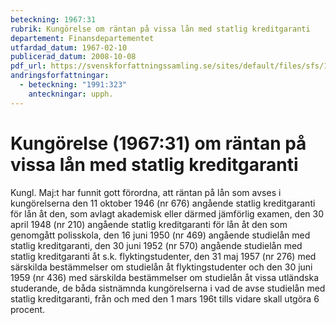 ```yaml
---
beteckning: 1967:31
rubrik: Kungörelse om räntan på vissa lån med statlig kreditgaranti
departement: Finansdepartementet
utfardad_datum: 1967-02-10
publicerad_datum: 2008-10-08
pdf_url: https://svenskforfattningssamling.se/sites/default/files/sfs/1967-02/SFS1967-31.pdf
andringsforfattningar:
  - beteckning: "1991:323"
    anteckningar: upph.
---
```


# Kungörelse (1967:31) om räntan på vissa lån med statlig kreditgaranti

Kungl. Maj:t har funnit gott förordna, att räntan på lån som avses i kungörelserna den 11 oktober 1946 (nr 676) angående statlig kreditgaranti för lån åt den, som avlagt akademisk eller därmed jämförlig examen, den 30 april 1948 (nr 210) angående statlig kreditgaranti för lån åt den som genomgått polisskola, den 16 juni 1950 (nr 469) angående studielån med statlig kreditgaranti, den 30 juni 1952 (nr 570) angående studielån med statlig kreditgaranti åt s.k. flyktingstudenter, den 31 maj 1957 (nr 276) med särskilda bestämmelser om studielån åt flyktingstudenter och den 30 juni 1959 (nr 436) med särskilda bestämmelser om studielån åt vissa utländska studerande, de båda sistnämnda kungörelserna i vad de avse studielån med statlig kreditgaranti, från och med den 1 mars 196t tills vidare skall utgöra 6 procent.